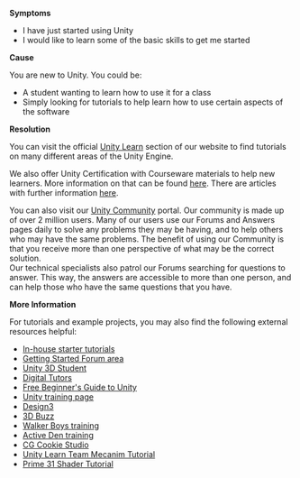 
        

**Symptoms** 

*   I have just started using Unity
*   I would like to learn some of the basic skills to get me started

**Cause** 

You are new to Unity. You could be:

*   A student wanting to learn how to use it for a class
*   Simply looking for tutorials to help learn how to use certain aspects of the software

**Resolution** 

You can visit the official [Unity Learn](http://www.unity3d.com/learn) section of our website to find tutorials on many different areas of the Unity Engine.

We also offer Unity Certification with Courseware materials to help new learners. More information on that can be found [here](https://certification.unity.com/). There are articles with further information [here](/hc/en-us/sections/201863903-Certification).

You can also visit our [Unity Community](http://forum.unity3d.com) portal. Our community is made up of over 2 million users. Many of our users use our Forums and Answers pages daily to solve any problems they may be having, and to help others who may have the same problems. The benefit of using our Community is that you receive more than one perspective of what may be the correct solution.  
Our technical specialists also patrol our Forums searching for questions to answer. This way, the answers are accessible to more than one person, and can help those who have the same questions that you have.

**More Information** 

For tutorials and example projects, you may also find the following external resources helpful:

*   [In-house starter tutorials](http://video.unity3d.com/channel/1649856/tutorials)
*   [Getting Started Forum area](https://forum.unity3d.com/forums/getting-started.82/)
*   [Unity 3D Student](http://www.unity3dstudent.com)
*   [Digital Tutors](/hc/admin/articles/205645749-How-do-I-learn-how-to-use-Unity-/Introduction%20to%20Unity%20-%20http:/www.digitaltutors.com/11/training.php?pid=571)
*   [Free Beginner's Guide to Unity](http://www.digitaltutors.com/11/training.php?pid=572)
*   [Unity training page](http://www.digitaltutors.com/training/unity-tutorials)
*   [Design3](http://www.design3.com)
*   [3D Buzz](http://www.3dbuzz.com)
*   [Walker Boys training](http://www.walkerboystudio.com/html/unity_course_start_here__free_.html)
*   [Active Den training](http://active.tutsplus.com/?s=unity)
*   [CG Cookie Studio](http://cgcookie.com/unity/)
*   [Unity Learn Team Mecanim Tutorial](http://www.youtube.com/watch?v=Xx21y9eJq1U&feature=youtu.be)
*   [Prime 31 Shader Tutorial](http://www.youtube.com/playlist?list=PLb8LPjN5zpx1tauZfNE1cMIIPy15UlJNZ)

      